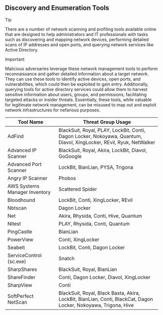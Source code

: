 ## Discovery and Enumeration Tools

> [!TIP]
> There are a number of network scanning and profiling tools available online that are designed to help administrators and IT professionals with tasks such as discovering and mapping network devices, performing detailed scans of IP addresses and open ports, and querying network services like Active Directory. 

> [!IMPORTANT]
> Malicious adversaries leverage these network management tools to perform reconnaissance and gather detailed information about a target network. They can use these tools to identify active devices, open ports, and vulnerabilities, which could then be exploited to gain entry. Additionally, querying tools for active directory services could allow them to harvest sensitive information about users, groups, and permissions, facilitating targeted attacks or insider threats. Essentially, these tools, while valuable for legitimate network management, can be misused to map out and exploit network infrastructures for nefarious purposes.

| Tool Name | Threat Group Usage |
|---|---|
| AdFind | BlackSuit, Royal, PLAY, LockBit, Conti, Dagon Locker, Nokoyawa, Quantum, Diavol, XingLocker, REvil, Ryuk, NetWalker |
| Advanced IP Scanner | BlackSuit, Royal, Akira, LockBit, Diavol, GoGoogle |
| Advanced Port Scanner| LockBit, BianLian, PYSA, Trigona |
| Angry IP Scanner | Phobos |
| AWS Systems Manager Inventory | Scattered Spider |
| Bloodhound | LockBit, Conti, XingLocker, REvil |
| Nbtscan | Dagon Locker | 
| Net | Akira, Rhysida, Conti, Hive, Quantum |
| Nltest | PLAY, Rhysida, Conti, Quantum |
| PingCastle | BianLian |
| PowerView | Conti, XingLocker |
| Seabelt | LockBit, Conti, Dagon Locker |
| ServiceControl (sc.exe) | Snatch |
| SharpShares | BlackSuit, Royal, BianLian |
| ShareFinder | Conti, Dagon Locker, Diavol, XingLocker |
| SharpView | Conti |
| SoftPerfect NetScan | BlackSuit, Royal, Black Basta, Akira, LockBit, BianLian, Conti, BlackCat, Dagon Locker, Nokoyawa, Trigona, Hive |
